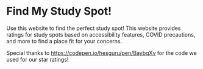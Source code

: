 # Find My Study Spot!

Use this website to find the perfect study spot! This website provides ratings for study spots based on accessibility features, COVID precautions, and more to find a place fit for your concerns.

Special thanks to https://codepen.io/hesguru/pen/BaybqXv for the code we used for our star ratings!
